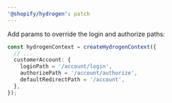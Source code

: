 ```yaml
---
'@shopify/hydrogen': patch
---
```


Add params to override the login and authorize paths:

```ts
const hydrogenContext = createHydrogenContext({
  // ...
  customerAccount: {
    loginPath = '/account/login',
    authorizePath = '/account/authorize',
    defaultRedirectPath = '/account',
  },
});
```
